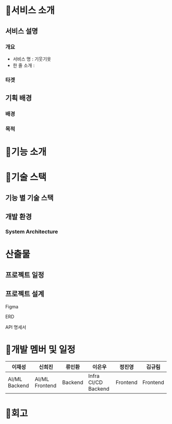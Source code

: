 # 👕서비스 소개

## 서비스 설명

### 개요

- 서비스 명 : 기웃기옷
- 한 줄 소개 :

### 타겟

## 기획 배경

### 배경

### 목적

# 👕기능 소개

# 👕기술 스택

## 기능 별 기술 스택

## 개발 환경

### System Architecture

# 산출물

## 프로젝트 일정

## 프로젝트 설계

Figma

ERD

API 명세서

# 👕개발 멤버 및 일정
| 이재성 | 신희진 | 류인환 | 이은우 | 정진영 | 김규림 |
| --- | --- | --- | --- | --- | --- |
| AI/ML  Backend | AI/ML  Frontend | Backend | Infra CI/CD  Backend | Frontend | Frontend |

# 👕회고
